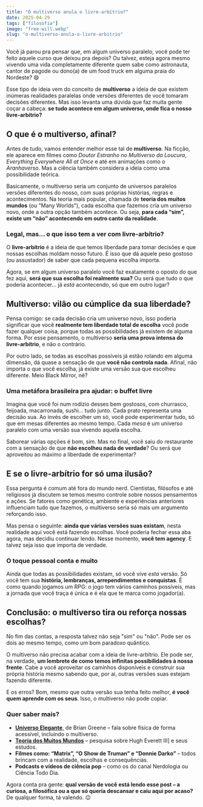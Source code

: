 ```yaml
---
title: "O multiverso anula o livre-arbítrio?"
date: 2025-04-29
tags: ["filosofia"]
image: "free-will.webp"
slug: "o-multiverso-anula-o-livre-arbitrio"
---
```


Você já parou pra pensar que, em algum universo paralelo, você pode ter feito aquele curso que deixou pra depois? Ou talvez, esteja agora mesmo vivendo uma vida completamente diferente quem sabe como astronauta, cantor de pagode ou dono(a) de um food truck em alguma praia do Nordeste? 😄

Esse tipo de ideia vem do conceito de **multiverso** a ideia de que existem inúmeras realidades paralelas onde versões diferentes de você tomaram decisões diferentes. Mas isso levanta uma dúvida que faz muita gente coçar a cabeça: **se tudo acontece em algum universo, onde fica o nosso livre-arbítrio?**

## O que é o multiverso, afinal?

Antes de tudo, vamos entender melhor esse tal de **multiverso**. Na ficção, ele aparece em filmes como _Doutor Estranho no Multiverso da Loucura_, _Everything Everywhere All at Once_ e até em animações como o _Aranhaverso_. Mas a ciência também considera a ideia como uma possibilidade teórica.

Basicamente, o multiverso seria um conjunto de universos paralelos versões diferentes do nosso, com suas próprias histórias, regras e acontecimentos. Na teoria mais popular, chamada de **teoria dos muitos mundos** (ou "Many Worlds"), cada escolha que fazemos cria um universo novo, onde a outra opção também acontece. Ou seja, **para cada “sim”, existe um “não” acontecendo em outro canto da realidade**.

### Legal, mas… o que isso tem a ver com livre-arbítrio?

O **livre-arbítrio** é a ideia de que temos liberdade para tomar decisões e que nossas escolhas moldam nosso futuro. É isso que dá aquele peso gostoso (ou assustador) de saber que cada pequena escolha importa.

Agora, se em algum universo paralelo você faz exatamente o oposto do que fez aqui, **será que sua escolha foi realmente sua?** Ou será que tudo o que poderia acontecer… já _está_ acontecendo, só que em outro lugar?

## Multiverso: vilão ou cúmplice da sua liberdade?

Pensa comigo: se cada decisão cria um universo novo, isso poderia significar que você **realmente tem liberdade total de escolha** você pode fazer qualquer coisa, porque todas as possibilidades já existem de alguma forma. Por esse pensamento, o multiverso **seria uma prova intensa do livre-arbítrio**, e não o contrário.

Por outro lado, se todas as escolhas possíveis já estão rolando em alguma dimensão, dá quase a sensação de que **você não controla nada**. Afinal, não importa o que você escolha, já existe uma versão sua que escolheu diferente. Meio Black Mirror, né?

### Uma metáfora brasileira pra ajudar: o buffet livre

Imagina que você foi num rodízio desses bem gostosos, com churrasco, feijoada, macarronada, sushi… tudo junto. Cada prato representa uma decisão sua. Ao invés de escolher um só, você pode experimentar tudo, só que em mesas diferentes ao mesmo tempo. Cada _mesa_ é um universo paralelo com uma versão sua vivendo aquela escolha.

Saborear várias opções é bom, sim. Mas no final, você saiu do restaurante com a sensação de que **não escolheu nada de verdade**? Ou será que aproveitou ao máximo a liberdade de experimentar?

## E se o livre-arbítrio for só uma ilusão?

Essa pergunta é comum até fora do mundo nerd. Cientistas, filósofos e até religiosos já discutem se temos mesmo controle sobre nossos pensamentos e ações. Se fatores como genética, ambiente e experiências anteriores influenciam tudo que fazemos, o multiverso seria só mais um argumento reforçando isso.

Mas pensa o seguinte: **ainda que várias versões suas existam**, nesta realidade aqui você está fazendo escolhas. Você poderia fechar essa aba agora, mas decidiu continuar lendo. Nesse momento, **você tem agency**. E talvez seja isso que importa de verdade.

### O toque pessoal conta e muito

Ainda que todas as possibilidades existam, só você vive _esta_ versão. Só você tem sua **história, lembranças, arrependimentos e conquistas**. É como quando jogamos um RPG: o jogo tem vários caminhos possíveis, mas a jornada que você traça é única e é ela que te marca como jogador(a).

## Conclusão: o multiverso tira ou reforça nossas escolhas?

No fim das contas, a resposta talvez não seja "sim" ou "não". Pode ser os dois ao mesmo tempo, como um bom paradoxo quântico.

O multiverso não precisa acabar com a ideia de livre-arbítrio. Ele pode ser, na verdade, **um lembrete de como temos infinitas possibilidades à nossa frente**. Cabe a você aproveitar os caminhos disponíveis e construir sua própria história mesmo sabendo que, por aí, outras versões suas estejam fazendo diferente.

E os erros? Bom, mesmo que outra versão sua tenha feito melhor, **é você quem aprende com os seus**. Isso, o multiverso não pode copiar.

### Quer saber mais?

*   **[Universo Elegante](https://amzn.to/4jOlGvW)**, de Brian Greene – fala sobre física de forma acessível, incluindo o multiverso.
*   **[Teoria dos Muitos Mundos](https://pt.wikipedia.org/wiki/Interpreta%C3%A7%C3%A3o_de_muitos_mundos)** – pesquisa sobre Hugh Everett III] e seus estudos.
*   **Filmes como: “Matrix”, “O Show de Truman” e “Donnie Darko”** – todos brincam com a realidade, escolhas e consequências.
*   **Podcasts e vídeos de ciência pop** – como os do canal Nerdologia ou Ciência Todo Dia.

Agora conta pra gente: **qual versão de você está lendo esse post – a curiosa, a filosófica ou a que só queria descansar e caiu aqui por acaso?** De qualquer forma, tá valendo. 😉